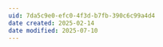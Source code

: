 ```yaml
---
uid: 7da5c9e0-efc0-4f3d-b7fb-390c6c99a4d4
date created: 2025-02-14
date modified: 2025-07-10
---
```

